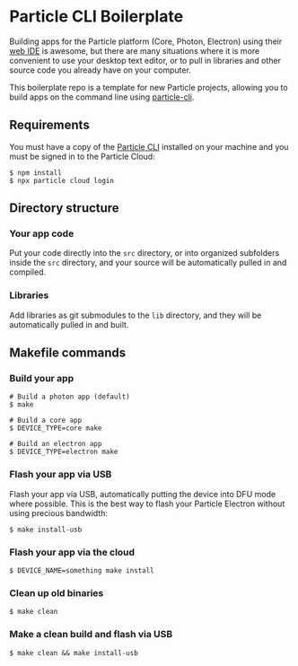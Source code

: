 # Particle CLI Boilerplate

Building apps for the Particle platform (Core, Photon, Electron) using their [web IDE](https://build.particle.io) is awesome, but there are many situations where it is more convenient to use your desktop text editor, or to pull in libraries and other source code you already have on your computer.

This boilerplate repo is a template for new Particle projects, allowing you to build apps on the command line using [particle-cli](https://docs.particle.io/reference/cli/).

## Requirements

You must have a copy of the [Particle CLI](https://docs.particle.io/reference/cli/) installed on your machine and you must be signed in to the Particle Cloud:

```shell
$ npm install
$ npx particle cloud login
```

## Directory structure

### Your app code

Put your code directly into the `src` directory, or into organized subfolders inside the `src` directory, and your source will be automatically pulled in and compiled.

### Libraries

Add libraries as git submodules to the `lib` directory, and they will be automatically pulled in and built.


## Makefile commands

### Build your app

```shell
# Build a photon app (default)
$ make

# Build a core app
$ DEVICE_TYPE=core make

# Build an electron app
$ DEVICE_TYPE=electron make
```

### Flash your app via USB

Flash your app via USB, automatically putting the device into DFU mode where possible. This is the best way to flash your Particle Electron without using precious bandwidth:

```shell
$ make install-usb
```

### Flash your app via the cloud
```shell
$ DEVICE_NAME=something make install
```

### Clean up old binaries
```shell
$ make clean
```

### Make a clean build and flash via USB
```shell
$ make clean && make install-usb
```
